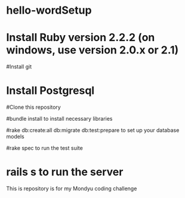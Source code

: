 # hello-wordSetup

  #  Install Ruby version 2.2.2 (on windows, use version 2.0.x or 2.1)

  #Install git

  # Install Postgresql

  #Clone this repository

  #bundle install to install necessary libraries

  #rake db:create:all db:migrate db:test:prepare to set up your database models

  #rake spec to run the test suite

  # rails s to run the server


This is repository is for my Mondyu coding challenge
